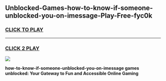 
## Unblocked-Games-how-to-know-if-someone-unblocked-you-on-imessage-Play-Free-fyc0k
<h3>
<a href="https://premium76.site?title=how-to-know-if-someone-unblocked-you-on-imessage&ref=19M">CLICK TO PLAY</a></h3>
<hr>

<h3>
<a href="https://premium76.site?title=how-to-know-if-someone-unblocked-you-on-imessage&ref=19M">CLICK 2 PLAY</a>
  
</h3>

<a href="https://premium76.site?title=how-to-know-if-someone-unblocked-you-on-imessage&ref=19M"><img src="https://clearcache.store/games.png"></a>


**how-to-know-if-someone-unblocked-you-on-imessage games unblocked: Your Gateway to Fun and Accessible Online Gaming**
